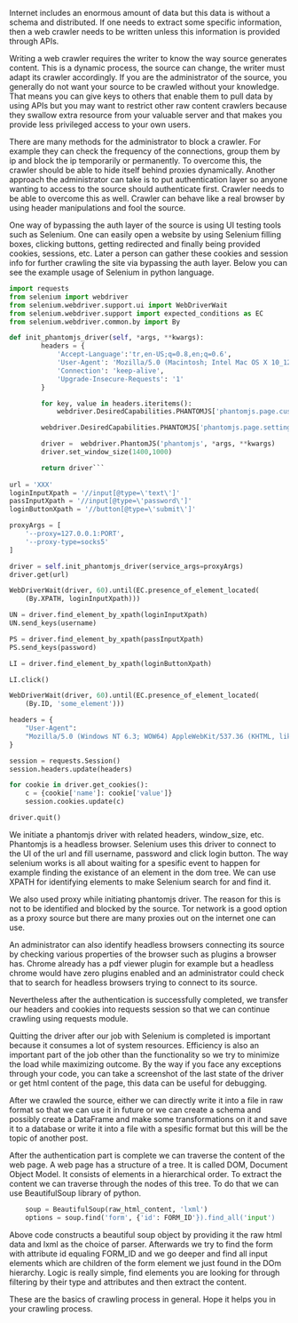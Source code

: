Internet includes an enormous amount of data but this data is without a schema and distributed. If one needs to extract some specific information, then a web crawler needs to be written unless this information is provided through APIs.



Writing a web crawler requires the writer to know the way source generates content. This is a dynamic process, the source can change, the writer must adapt its crawler accordingly. If you are the administrator of the source, you generally do not want your source to be crawled without your knowledge. That means you can give keys to others that enable them to pull data by using APIs but  you may want to restrict other raw content crawlers because they swallow extra resource from your valuable server and that makes you provide less privileged access to your own users. 



There are many methods for the administrator to block a crawler. For example they can check the frequency of the connections, group them by ip and block the ip temporarily or permanently. To overcome this, the crawler should be able to hide itself behind proxies dynamically. Another approach the administrator can take is to put authentication layer so anyone wanting to access to the source should authenticate first. Crawler needs to be able to overcome this as well. Crawler can behave like a real browser by using header manipulations and fool the source. 



One way of bypassing the auth layer of the source is using UI testing tools such as Selenium. One can easily open a website by using Selenium filling boxes, clicking buttons, getting redirected and finally being provided cookies, sessions, etc. Later a person can gather these cookies and session info for further crawling the site via bypassing the auth layer. Below you can see the example usage of Selenium in python language.



```python
import requests
from selenium import webdriver
from selenium.webdriver.support.ui import WebDriverWait
from selenium.webdriver.support import expected_conditions as EC
from selenium.webdriver.common.by import By

def init_phantomjs_driver(self, *args, **kwargs):        
        headers = {
            'Accept-Language':'tr,en-US;q=0.8,en;q=0.6',
            'User-Agent': 'Mozilla/5.0 (Macintosh; Intel Mac OS X 10_12_3) AppleWebKit/537.36 (KHTML, like Gecko) Chrome/56.0.2924.87 Safari/537.36',
            'Connection': 'keep-alive',
            'Upgrade-Insecure-Requests': '1'
        }

        for key, value in headers.iteritems():
            webdriver.DesiredCapabilities.PHANTOMJS['phantomjs.page.customHeaders.{}'.format(key)] = value

        webdriver.DesiredCapabilities.PHANTOMJS['phantomjs.page.settings.userAgent'] = 'Mozilla/5.0 (X11; Linux x86_64) AppleWebKit/537.36 (KHTML, like Gecko) Chrome/48.0.2564.116 Safari/537.36'

        driver =  webdriver.PhantomJS('phantomjs', *args, **kwargs)
        driver.set_window_size(1400,1000)

        return driver```
 
url = 'XXX'
loginInputXpath = '//input[@type=\'text\']'
passInputXpath = '//input[@type=\'password\']'
loginButtonXpath = '//button[@type=\'submit\']'

proxyArgs = [
    '--proxy=127.0.0.1:PORT',
    '--proxy-type=socks5'
]

driver = self.init_phantomjs_driver(service_args=proxyArgs)
driver.get(url)

WebDriverWait(driver, 60).until(EC.presence_of_element_located(
    (By.XPATH, loginInputXpath)))

UN = driver.find_element_by_xpath(loginInputXpath)
UN.send_keys(username)

PS = driver.find_element_by_xpath(passInputXpath)
PS.send_keys(password)

LI = driver.find_element_by_xpath(loginButtonXpath)

LI.click()

WebDriverWait(driver, 60).until(EC.presence_of_element_located(
    (By.ID, 'some_element')))

headers = {
    "User-Agent":
    "Mozilla/5.0 (Windows NT 6.3; WOW64) AppleWebKit/537.36 (KHTML, like Gecko) Chrome/44.0.2403.157 Safari/537.36"
}

session = requests.Session()
session.headers.update(headers)

for cookie in driver.get_cookies():
    c = {cookie['name']: cookie['value']}
    session.cookies.update(c)

driver.quit()
```



We initiate a phantomjs driver with related headers, window_size, etc. Phantomjs is a headless browser. Selenium uses this driver to connect to the UI of the url and fill username, password and click login button. The way selenium works is all about waiting for a spesific event to happen for example finding the existance of an element in the dom tree. We can use XPATH for identifying elements to make Selenium search for and find it.



We also used proxy while initiating phantomjs driver. The reason for this is not to be identified and blocked by the source. Tor network is a good option as a proxy source but there are many proxies out on the internet one can use.



An administrator can also identify headless browsers connecting its source by checking various properties of the browser such as plugins a browser has. Chrome already has a pdf viewer plugin for example but a headless chrome would have zero plugins enabled and an administrator could check that to search for headless browsers trying to connect to its source.



Nevertheless after the authentication is successfully completed, we transfer our headers and cookies into requests session so that we can continue crawling using requests module.



Quitting the driver after our job with Selenium is completed is important because it consumes a lot of system resources. Efficiency is also an important part of the job other than the functionality so we try to minimize the load while maximizing outcome. By the way if you face any exceptions through your code, you can take a screenshot of the last state of the driver or get html content of the page, this data can be useful for debugging.



After we crawled the source, either we can directly write it into a file in raw format so that we can use it in future or we can create a schema and possibly create a DataFrame and make some transformations on it and save it to a database or write it into a file with a spesific format but this will be the topic of another post.



After the authentication part is complete we can traverse the content of the web page. A web page has a structure of a tree. It is called DOM, Document Object Model. It consists of elements in a hierarchical order.
To extract the content we can traverse through the nodes of this tree. To do that we can use BeautifulSoup library of python. 



```python
    soup = BeautifulSoup(raw_html_content, 'lxml')
    options = soup.find('form', {'id': FORM_ID'}).find_all('input')
```



Above code constructs a beautiful soup object by providing it the raw html data and lxml as the choice of parser. Afterwards we try to find the form with attribute id equaling FORM_ID and we go deeper and find all input elements which are children of the form element we just found in the DOm hierarchy. Logic is really simple, find elements you are looking for through filtering by their type and attributes and then extract the content.



These are the basics of crawling process in general. Hope it helps you in your crawling process.



